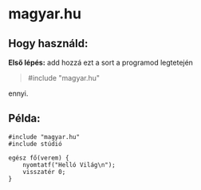 
# magyar.hu
## Hogy használd: 
**Első lépés:** add hozzá ezt a sort a programod legtetején
> #include "magyar.hu" 

ennyi. 

## Példa:

    #include "magyar.hu"
    #include stúdió
    
    egész fő(verem) {
        nyomtatf("Helló Világ\n");
        visszatér 0;
    }
